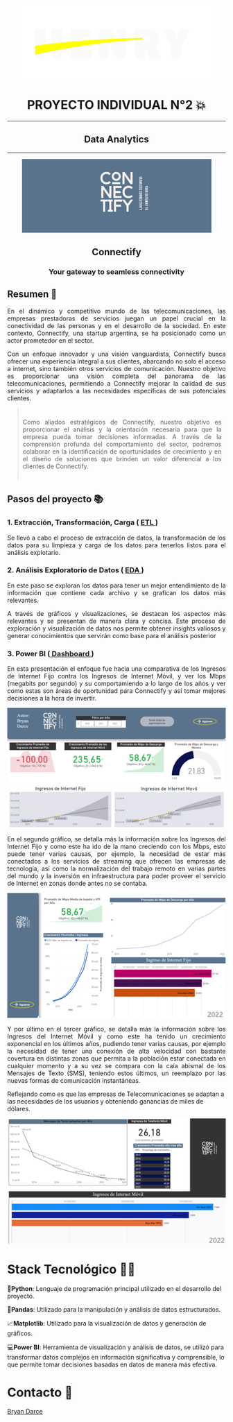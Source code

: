 <p align="center">
  <img src="src/logo_henry.png" alt="Logo">
</p>

 
<h1 align="center"> PROYECTO INDIVIDUAL N°2 💥</h1>
<hr>
<h2 align="center">Data Analytics</h2>
  <hr>
  <p align="center">
  <img src="src/conec.png" alt="Logo">
</p>
<h2 align="center">Connectify</h2>
<h3 align="center"> Your gateway to seamless connectivity </h3>

## Resumen 📃 
<p align="justify">
En el dinámico y competitivo mundo de las telecomunicaciones, las empresas prestadoras de servicios juegan un papel crucial en la conectividad de las personas y en el desarrollo de la sociedad. En este contexto, Connectify, una startup argentina, se ha posicionado como un actor prometedor en el sector.</p>
<p align="justify">
Con un enfoque innovador y una visión vanguardista, Connectify busca ofrecer una experiencia integral a sus clientes, abarcando no solo el acceso a internet, sino también otros servicios de comunicación. Nuestro objetivo es proporcionar una visión completa del panorama de las telecomunicaciones, permitiendo a Connectify mejorar la calidad de sus servicios y adaptarlos a las necesidades específicas de sus potenciales clientes.</p>

<blockquote style="background-color:; padding: 10px;">
<p align="justify">
Como aliados estratégicos de Connectify, nuestro objetivo es proporcionar el análisis y la orientación necesaria para que la empresa pueda tomar decisiones informadas. 
A través de la comprensión profunda del comportamiento del sector, podremos colaborar en la identificación de oportunidades de crecimiento y en el diseño de soluciones que brinden un valor diferencial a los clientes de Connectify.</p>
</blockquote>

## Pasos del proyecto 📚
### 1. Extracción, Transformación, Carga ( [ ETL ](https://github.com/BryanDarce01/PI_DA/blob/master/ETL_Internet.ipynb))
<p align="justify">
  Se llevó a cabo el proceso de extracción de datos, la transformación de los datos para su limpieza y carga de los datos para tenerlos listos para el análisis explotario.

</p>

### 2. Análisis Exploratorio de Datos ( [ EDA ](https://github.com/BryanDarce01/PI_DA/blob/master/EDA_Internet_FIjo.ipynb))

<p align="justify">
  En este paso se exploran los datos para tener un mejor entendimiento de la información que contiene cada archivo y se grafican los datos más relevantes. 
</p>
<p align="justify">
  A través de gráficos y visualizaciones, se destacan los aspectos más relevantes y se presentan de manera clara y concisa. Este proceso de exploración y visualización de datos nos permite obtener insights valiosos y generar conocimientos que servirán como base para el análisis posterior
</p>


###  3. Power BI ([ Dashboard ](https://github.com/BryanDarce01/PI_DA/blob/master/src/Dash.png))
<p align="justify">
En esta presentación el enfoque fue hacia una comparativa de los Ingresos de Internet Fijo contra los Ingresos de Internet Móvil, y ver los Mbps (megabits por segundo) y su comportamiendo a lo largo de los años y ver como estas son áreas de oportunidad para Connectify y así tomar mejores decisiones a la hora de invertir. 

</p>

<p align="center">
  <img src="src/Dash.png" alt="Dash">
</p>


<p align="justify">
En el segundo gráfico, se detalla más la información sobre los Ingresos del Internet Fijo y como este ha ido de la mano creciendo con los Mbps, esto puede tener varias causas, por ejemplo, la necesidad de estar más conectados a los servicios de streaming que ofrecen las empresas de tecnología, así como la normalización del trabajo remoto en varias partes del mundo y la inversión en infraestructura para poder proveer el servicio de Internet en zonas donde antes no se contaba.

</p>


<p align="center">
  <img src="src/Inter_fijo.png" alt="Fijo">
</p>


<p align="justify">
Y por último en el tercer gráfico, se detalla más la información sobre los Ingresos del Internet Móvil y como este ha tenido un crecimiento exponencial en los últimos años, pudiendo tener varias causas, por ejemplo la necesidad de tener una conexión de alta velocidad con bastante covertura en distintas zonas que permita a la población estar conectada en cualquier momento y a su vez se compara con la caía abismal de los Mensajes de Texto (SMS), teniendo estos últimos, un reemplazo por las nuevas formas de comunicación instantáneas.

Reflejando como es que las empresas de Telecomunicaciones se adaptan a las necesidades de los usuarios y obteniendo ganancias de miles de dólares.

</p>


<p align="center">
  <img src="src/movil.png" alt=Movil">
</p>


# Stack Tecnológico 👨‍💻
<p align="justify"> 

  🐍**Python**: Lenguaje de programación principal utilizado en el desarrollo del proyecto.

  🐼**Pandas**: Utilizado para la manipulación y análisis de datos estructurados.

  📈**Matplotlib**: Utilizado para la visualización de datos y generación de gráficos.
  
  💻**Power BI**: Herramienta de visualización y análisis de datos, se utilizó para transformar datos complejos en información significativa y comprensible, lo que permite tomar decisiones basadas en datos de manera más efectiva.


  # Contacto 📱
[Bryan Darce](https://www.linkedin.com/in/bryan-darce/)
